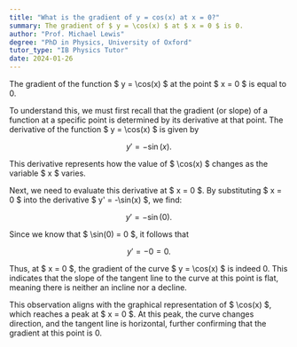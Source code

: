 ```yaml
---
title: "What is the gradient of y = cos(x) at x = 0?"
summary: The gradient of $ y = \cos(x) $ at $ x = 0 $ is 0.
author: "Prof. Michael Lewis"
degree: "PhD in Physics, University of Oxford"
tutor_type: "IB Physics Tutor"
date: 2024-01-26
---
```


The gradient of the function $ y = \cos(x) $ at the point $ x = 0 $ is equal to $0$.

To understand this, we must first recall that the gradient (or slope) of a function at a specific point is determined by its derivative at that point. The derivative of the function $ y = \cos(x) $ is given by 

$$
y' = -\sin(x).
$$

This derivative represents how the value of $ \cos(x) $ changes as the variable $ x $ varies.

Next, we need to evaluate this derivative at $ x = 0 $. By substituting $ x = 0 $ into the derivative $ y' = -\sin(x) $, we find:

$$
y' = -\sin(0).
$$

Since we know that $ \sin(0) = 0 $, it follows that 

$$
y' = -0 = 0.
$$

Thus, at $ x = 0 $, the gradient of the curve $ y = \cos(x) $ is indeed $0$. This indicates that the slope of the tangent line to the curve at this point is flat, meaning there is neither an incline nor a decline. 

This observation aligns with the graphical representation of $ \cos(x) $, which reaches a peak at $ x = 0 $. At this peak, the curve changes direction, and the tangent line is horizontal, further confirming that the gradient at this point is $0$.
    